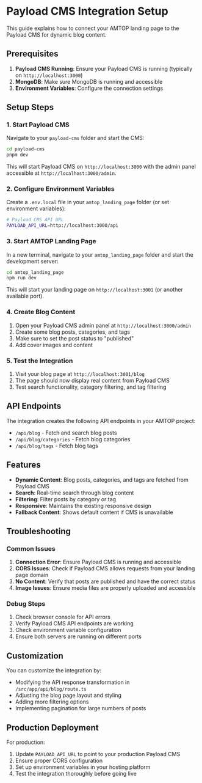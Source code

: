 # Payload CMS Integration Setup

This guide explains how to connect your AMTOP landing page to the Payload CMS for dynamic blog content.

## Prerequisites

1. **Payload CMS Running**: Ensure your Payload CMS is running (typically on `http://localhost:3000`)
2. **MongoDB**: Make sure MongoDB is running and accessible
3. **Environment Variables**: Configure the connection settings

## Setup Steps

### 1. Start Payload CMS

Navigate to your `payload-cms` folder and start the CMS:

```bash
cd payload-cms
pnpm dev
```

This will start Payload CMS on `http://localhost:3000` with the admin panel accessible at `http://localhost:3000/admin`.

### 2. Configure Environment Variables

Create a `.env.local` file in your `amtop_landing_page` folder (or set environment variables):

```bash
# Payload CMS API URL
PAYLOAD_API_URL=http://localhost:3000/api
```

### 3. Start AMTOP Landing Page

In a new terminal, navigate to your `amtop_landing_page` folder and start the development server:

```bash
cd amtop_landing_page
npm run dev
```

This will start your landing page on `http://localhost:3001` (or another available port).

### 4. Create Blog Content

1. Open your Payload CMS admin panel at `http://localhost:3000/admin`
2. Create some blog posts, categories, and tags
3. Make sure to set the post status to "published"
4. Add cover images and content

### 5. Test the Integration

1. Visit your blog page at `http://localhost:3001/blog`
2. The page should now display real content from Payload CMS
3. Test search functionality, category filtering, and tag filtering

## API Endpoints

The integration creates the following API endpoints in your AMTOP project:

- `/api/blog` - Fetch and search blog posts
- `/api/blog/categories` - Fetch blog categories
- `/api/blog/tags` - Fetch blog tags

## Features

- **Dynamic Content**: Blog posts, categories, and tags are fetched from Payload CMS
- **Search**: Real-time search through blog content
- **Filtering**: Filter posts by category or tag
- **Responsive**: Maintains the existing responsive design
- **Fallback Content**: Shows default content if CMS is unavailable

## Troubleshooting

### Common Issues

1. **Connection Error**: Ensure Payload CMS is running and accessible
2. **CORS Issues**: Check if Payload CMS allows requests from your landing page domain
3. **No Content**: Verify that posts are published and have the correct status
4. **Image Issues**: Ensure media files are properly uploaded and accessible

### Debug Steps

1. Check browser console for API errors
2. Verify Payload CMS API endpoints are working
3. Check environment variable configuration
4. Ensure both servers are running on different ports

## Customization

You can customize the integration by:

- Modifying the API response transformation in `/src/app/api/blog/route.ts`
- Adjusting the blog page layout and styling
- Adding more filtering options
- Implementing pagination for large numbers of posts

## Production Deployment

For production:

1. Update `PAYLOAD_API_URL` to point to your production Payload CMS
2. Ensure proper CORS configuration
3. Set up environment variables in your hosting platform
4. Test the integration thoroughly before going live
